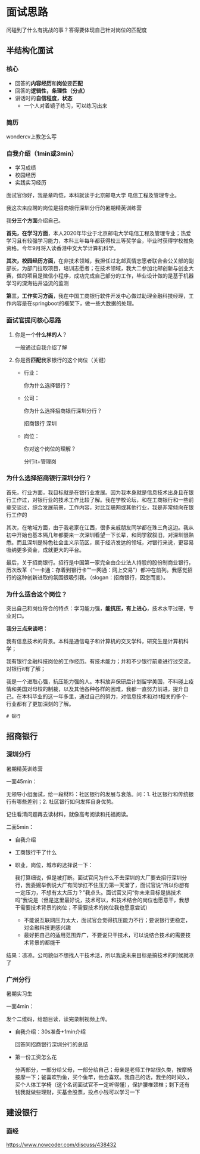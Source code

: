 # 面试思路



问碰到了什么有挑战的事？答得要体现自己针对岗位的匹配度



## 半结构化面试

### 核心

- 回答的**内容经历**和**岗位**要**匹配**
- 回答的**逻辑性，条理性（分点）**
- 讲话时的**自信程度，状态**
  - 一个人对着镜子练习，可以练习出来

### 简历

wondercv上教怎么写

### 自我介绍（1min或3min）

- 学习成绩
- 校园经历
- 实践实习经历

面试官你好，我是章昀恺，本科就读于北京邮电大学 电信工程及管理专业。

我这次来应聘的岗位是招商银行深圳分行的暑期精英训练营

我**分三个方面**介绍自己。

**首先，在学习方面**，本人2020年毕业于北京邮电大学电信工程及管理专业；热爱学习且有较强学习能力，本科三年每年都获得校三等奖学金，毕业时获得学校推免资格。今年9月将入读香港中文大学计算机科学。

**其次，校园经历方面**，在非技术领域，我担任过北邮真情志愿者联合会公关部的副部长，为部门拉取项目，培训志愿者；在技术领域，我大二参加北邮创新与创业大赛，做的项目是微信小程序，成功完成自己部分的工作，毕业设计做的是基于机器学习的深海钻井溢流的监测

**第三，工作实习方面**，我在中国工商银行软件开发中心做过助理金融科技经理，工作内容是在springboot的框架下，做一些大数据的处理。

### 面试官提问核心思路

1. 你是一个**什么样的人**？

   一般通过自我介绍了解

2. 你是否**匹配**我家银行的这个岗位（关键）

   - 行业：

     你为什么选择银行？

   - 公司：

     你为什么选择招商银行深圳分行？

     招商银行 	深圳

   - 岗位：

     你对这个岗位的理解？

     分行it+管理岗

### 为什么选择招商银行深圳分行？

首先，行业方面，我目标就是在银行业发展。因为我本身就是信息技术出身且在银行工作过，对银行业的技术工作比较了解。我在学校论坛，和在工商银行和一些前辈交谈过，综合发展前景，工作内容，对比互联网或其他行业，我是非常倾向在银行工作的

其次，在地域方面，由于我老家在江西，很多亲戚朋友同学都在珠三角这边。我从初中开始也基本隔几年都要来一次深圳看望一下长辈，和同学叙叙旧，对深圳很熟悉。而且深圳是特色社会主义示范区，属于经济发达的领域，对银行来说，更容易吸纳更多资金，成就更大的平台。

最后，关于招商银行。招行是中国第一家完全由企业法人持股的股份制商业银行，历次改革（“一卡通：存着到银行卡”“一网通：网上交易”）都冲在前列。我感觉招行的这种创新进取的氛围很吸引我。（slogan：招商银行，因您而变）。



### 为什么适合这个岗位？

突出自己和岗位符合的特点：学习能力强，**能抗压，有上进心**，技术水平过硬，专业对口。

**我分三点来谈吧：**

我有信息技术的背景。本科是通信电子和计算机的交叉学科，研究生是计算机科学；

我有银行金融科技岗位的工作经历。有技术能力；并和不少银行前辈进行过交流，对银行it有了解；

我是一个进取心强，抗压能力强的人。本科放弃保研后计划留学美国，不料碰上疫情和美国对母校的制裁，以及其他各种各样的困难，我都一直努力前进，提升自己。在本科毕业的这一年多里，通过自己的努力，对信息技术和对it相关的多个· 行业都有了更加深刻的了解。



	# 银行

## 招商银行

### 深圳分行 

暑期精英训练营

一面45min：

无领导小组面试，给一段材料：社区银行的发展与衰落。问：1. 社区银行和传统银行有哪些差别；2. 社区银行如何发挥自身优势。

记住看清问题再去读材料，就像高考阅读和托福阅读。

二面5min：

- 自我介绍

- 工商银行干了什么

- 职业，岗位，城市的选择说一下：

  我打算细说，但是被打断。面试官问为什么不去深圳的大厂要去招行深圳分行，我委婉举例说大厂有同学扛不住压力第一天溜了，面试官说“所以你想有一定压力，不想有太大压力？”我点头。面试官又问“你未来目标是搞技术吗”我说是（但是这里最好说，技术可以，和技术结合的岗位也愿意干，我想干需要技术背景的岗位；不需要技术的岗位我也愿意尝试）
  
  - 不能说互联网压力太大，面试官会觉得抗压能力不行；要说银行更稳定，对金融科技更感兴趣
  - 最好把自己的适用范围弄广，不要说只干技术，可以说结合技术的需要技术背景的都能干

结果：凉凉。公司貌似不想找人干技术活，所以我说未来目标是搞技术的时候就凉了



### 广州分行

暑期实习生

一面4min：

发个二维码，给题目读，读完录制视频上传。

- 自我介绍：30s准备+1min介绍

  回答同招商银行深圳分行的总结

- 第一份工资怎么花

  分两部分，一部分给父母，一部分给自己；母亲是老师工作站很久类，按摩椅按摩一下；爸喜欢钓鱼，买个鱼竿，他会喜欢。我自己的话，我坐的时间久，买个人体工学椅（这个名词面试官不一定听得懂），保护腰椎颈椎；剩下还有钱我就做些理财，买基金股票，投点小钱可以学习一下



## 建设银行

### 面经

https://www.nowcoder.com/discuss/438432

